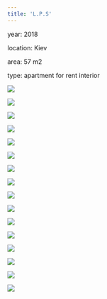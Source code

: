```yaml
---
title: 'L.P.S'
---
```


<div class="project-description">
<p>year: 2018</p>
<p>location: Kiev</p>
<p>area: 57 m2</p>
<p>type: apartment for rent interior</p>
</div>

<div class="clearfix"></div>
<div id="project-images" class="owl-carousel owl-theme" markdown="1">

![](LPS_1.jpg)

![](LPS_2.jpg)

![](LPS_3.jpg)

![](LPS_4.jpg)

![](LPS_5.jpg)

![](LPS_6.jpg)

![](LPS_7.jpg)

![](LPS_8.jpg)

![](LPS_9.jpg)

![](LPS_10.jpg)

![](LPS_11.jpg)

![](LPS_12.jpg)

![](LPS_13.jpg)

![](LPS_14.jpg)

![](LPS_15.jpg)

![](LPS_16.jpg)

</div>